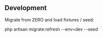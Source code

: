 ## Development

Migrate from ZERO and load fixtures / seed:

   php artisan migrate:refresh --env=dev --seed
